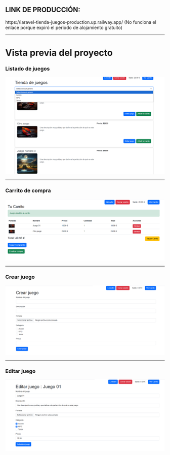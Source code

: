 <h2> LINK DE PRODUCCIÓN: </h2>
https://laravel-tienda-juegos-production.up.railway.app/
(No funciona el enlace porque expiró el periodo de alojamiento gratuito)

<hr>

# Vista previa del proyecto

### Listado de juegos
![Games](./public/images/preview/games.png)

---

### Carrito de compra
![Cart](./public/images/preview/cart.png)

---

### Crear juego
![Create Game](./public/images/preview/creategame.png)

---

### Editar juego
![Edit Game](./public/images/preview/editgame.png)